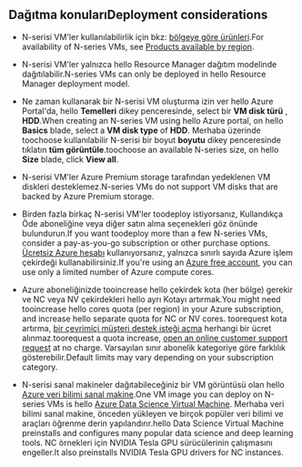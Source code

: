 ## <a name="deployment-considerations"></a><span data-ttu-id="94e62-101">Dağıtma konuları</span><span class="sxs-lookup"><span data-stu-id="94e62-101">Deployment considerations</span></span>

* <span data-ttu-id="94e62-102">N-serisi VM'ler kullanılabilirlik için bkz: [bölgeye göre ürünleri](https://azure.microsoft.com/en-us/regions/services/).</span><span class="sxs-lookup"><span data-stu-id="94e62-102">For availability of N-series VMs, see [Products available by region](https://azure.microsoft.com/en-us/regions/services/).</span></span>

* <span data-ttu-id="94e62-103">N-serisi VM'ler yalnızca hello Resource Manager dağıtım modelinde dağıtılabilir.</span><span class="sxs-lookup"><span data-stu-id="94e62-103">N-series VMs can only be deployed in hello Resource Manager deployment model.</span></span>

* <span data-ttu-id="94e62-104">Ne zaman kullanarak bir N-serisi VM oluşturma izin ver hello Azure Portal'da, hello **Temelleri** dikey penceresinde, select bir **VM disk türü** , **HDD**.</span><span class="sxs-lookup"><span data-stu-id="94e62-104">When creating an N-series VM using hello Azure portal, on hello **Basics** blade, select a **VM disk type** of **HDD**.</span></span> <span data-ttu-id="94e62-105">Merhaba üzerinde toochoose kullanılabilir N-serisi bir boyut **boyutu** dikey penceresinde tıklatın **tüm görüntüle**.</span><span class="sxs-lookup"><span data-stu-id="94e62-105">toochoose an available N-series size, on hello **Size** blade, click **View all**.</span></span>

* <span data-ttu-id="94e62-106">N-serisi VM'ler Azure Premium storage tarafından yedeklenen VM diskleri desteklemez.</span><span class="sxs-lookup"><span data-stu-id="94e62-106">N-series VMs do not support VM disks that are backed by Azure Premium storage.</span></span>

* <span data-ttu-id="94e62-107">Birden fazla birkaç N-serisi VM'ler toodeploy istiyorsanız, Kullandıkça Öde aboneliğine veya diğer satın alma seçenekleri göz önünde bulundurun.</span><span class="sxs-lookup"><span data-stu-id="94e62-107">If you want toodeploy more than a few N-series VMs, consider a pay-as-you-go subscription or other purchase options.</span></span> <span data-ttu-id="94e62-108">[Ücretsiz Azure hesabı](https://azure.microsoft.com/free/) kullanıyorsanız, yalnızca sınırlı sayıda Azure işlem çekirdeği kullanabilirsiniz.</span><span class="sxs-lookup"><span data-stu-id="94e62-108">If you're using an [Azure free account](https://azure.microsoft.com/free/), you can use only a limited number of Azure compute cores.</span></span>

* <span data-ttu-id="94e62-109">Azure aboneliğinizde tooincrease hello çekirdek kota (her bölge) gerekir ve NC veya NV çekirdekleri hello ayrı Kotayı artırmak.</span><span class="sxs-lookup"><span data-stu-id="94e62-109">You might need tooincrease hello cores quota (per region) in your Azure subscription, and increase hello separate quota for NC or NV cores.</span></span> <span data-ttu-id="94e62-110">toorequest kota artırma, [bir çevrimiçi müşteri destek isteği açma](../articles/azure-supportability/how-to-create-azure-support-request.md) herhangi bir ücret alınmaz.</span><span class="sxs-lookup"><span data-stu-id="94e62-110">toorequest a quota increase, [open an online customer support request](../articles/azure-supportability/how-to-create-azure-support-request.md) at no charge.</span></span> <span data-ttu-id="94e62-111">Varsayılan sınır abonelik kategoriye göre farklılık gösterebilir.</span><span class="sxs-lookup"><span data-stu-id="94e62-111">Default limits may vary depending on your subscription category.</span></span>

* <span data-ttu-id="94e62-112">N-serisi sanal makineler dağıtabileceğiniz bir VM görüntüsü olan hello [Azure veri bilimi sanal makine](../articles/machine-learning/machine-learning-data-science-virtual-machine-overview.md).</span><span class="sxs-lookup"><span data-stu-id="94e62-112">One VM image you can deploy on N-series VMs is hello [Azure Data Science Virtual Machine](../articles/machine-learning/machine-learning-data-science-virtual-machine-overview.md).</span></span> <span data-ttu-id="94e62-113">Merhaba veri bilimi sanal makine, önceden yükleyen ve birçok popüler veri bilimi ve araçları öğrenme derin yapılandırır.</span><span class="sxs-lookup"><span data-stu-id="94e62-113">hello Data Science Virtual Machine preinstalls and configures many popular data science and deep learning tools.</span></span> <span data-ttu-id="94e62-114">NC örnekleri için NVIDIA Tesla GPU sürücülerinin çalışmasını engeller.</span><span class="sxs-lookup"><span data-stu-id="94e62-114">It also preinstalls NVIDIA Tesla GPU drivers for NC instances.</span></span>






